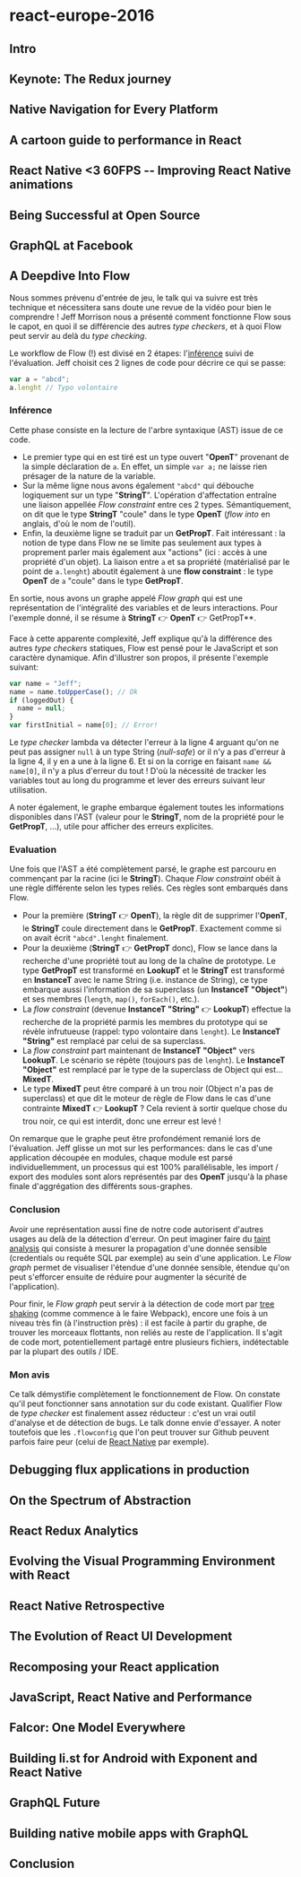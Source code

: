 # react-europe-2016

## Intro



## Keynote: The Redux journey



## Native Navigation for Every Platform



## A cartoon guide to performance in React



## React Native <3 60FPS -- Improving React Native animations



## Being Successful at Open Source



## GraphQL at Facebook



## A Deepdive Into Flow

Nous sommes prévenu d'entrée de jeu, le talk qui va suivre est très technique et nécessitera sans doute une revue de la vidéo 
pour bien le comprendre ! Jeff Morrison nous a présenté comment fonctionne Flow sous le capot, en quoi il se différencie des 
autres _type checkers_, et à quoi Flow peut servir au delà du _type checking_.

Le workflow de Flow (!) est divisé en 2 étapes: l'[inférence](https://fr.wikipedia.org/wiki/Inf%C3%A9rence_de_types) suivi de l'évaluation. Jeff choisit ces 2 lignes de code pour décrire ce qui se passe:

```javascript
var a = "abcd";
a.lenght // Typo volontaire
```

### Inférence

Cette phase consiste en la lecture de l'arbre syntaxique (AST) issue de ce code.

- Le premier type qui en est tiré est un type ouvert "**OpenT**" provenant de la simple déclaration de `a`. En effet, un
simple `var a;` ne laisse rien présager de la nature de la variable.
- Sur la même ligne nous avons également `"abcd"` qui débouche logiquement sur un type "**StringT**". L'opération d'affectation 
entraîne une liaison appellée _Flow constraint_ entre ces 2 types. Sémantiquement, on dit que le type **StringT** "coule" 
dans le type **OpenT** (_flow into_ en anglais, d'où le nom de l'outil).
- Enfin, la deuxième ligne se traduit par un **GetPropT**. Fait intéressant : la notion de type dans Flow ne se limite pas
seulement aux types à proprement parler mais également aux "actions" (ici : accès à une propriété d'un objet). La liaison entre
`a` et sa propriété (matérialisé par le point de `a.lenght`) aboutit également à une __flow constraint__ : le type **OpenT** 
de `a` "coule" dans le type **GetPropT**.

En sortie, nous avons un graphe appelé _Flow graph_ qui est une représentation de l'intégralité des variables et de leurs
interactions. Pour l'exemple donné, il se résume à **StringT** :point_right: **OpenT** :point_right: GetPropT**.

Face à cette apparente complexité, Jeff explique qu'à la différence des autres _type checkers_ statiques, Flow est pensé pour 
le JavaScript et son caractère dynamique. Afin d'illustrer son propos, il présente l'exemple suivant:

```javascript
var name = "Jeff";
name = name.toUpperCase(); // Ok
if (loggedOut) {
  name = null;
}
var firstInitial = name[0]; // Error!
```

Le _type checker_ lambda va détecter l'erreur à la ligne 4 arguant qu'on ne peut pas assigner `null` à un type String 
(_null-safe_) or il n'y a pas d'erreur à la ligne 4, il y en a une à la ligne 6. Et si on la corrige en faisant 
`name && name[0]`, il n'y a plus d'erreur du tout ! D'où la nécessité de tracker les variables tout au long du programme et 
lever des erreurs suivant leur utilisation.

A noter également, le graphe embarque également toutes les informations disponibles dans l'AST (valeur pour le **StringT**, 
nom de la propriété pour le **GetPropT**, ...), utile pour afficher des erreurs explicites.

### Evaluation

Une fois que l'AST a été complètement parsé, le graphe est parcouru en commençant par la racine (ici le **StringT**). Chaque 
_Flow constraint_ obéit à une règle différente selon les types reliés. Ces règles sont embarqués dans Flow. 

- Pour la première (**StringT** :point_right: **OpenT**), la règle dit de supprimer l'**OpenT**, le **StringT** coule 
directement dans le **GetPropT**. Exactement comme si on avait écrit `"abcd".lenght` finalement.
- Pour la deuxième (**StringT** :point_right: **GetPropT** donc), Flow se lance dans la recherche d'une propriété tout au long 
de la chaîne de prototype. Le type **GetPropT** est transformé en **LookupT** et le **StringT** est transformé en **InstanceT**
avec le name String (i.e. instance de String), ce type embarque aussi l'information de sa superclass (un **InstanceT 
"Object"**) et ses membres (`length`, `map()`, `forEach()`, etc.).
- La _flow constraint_ (devenue **InstanceT "String"** :point_right: **LookupT**) effectue la recherche de la propriété parmis
les membres du prototype qui se révèle infrutueuse (rappel: typo volontaire dans `lenght`). Le **InstanceT "String"** est
remplacé par celui de sa superclass.
- La _flow constraint_ part maintenant de **InstanceT "Object"** vers **LookupT**. Le scénario se répète (toujours pas de 
`lenght`). Le **InstanceT "Object"** est remplacé par le type de la superclass de Object qui est... **MixedT**.
- Le type **MixedT** peut être comparé à un trou noir (Object n'a pas de superclass) et que dit le moteur de règle de Flow 
dans le cas d'une contrainte **MixedT** :point_right: **LookupT** ? Cela revient à sortir quelque chose du trou noir, ce qui
est interdit, donc une erreur est levé !

On remarque que le graphe peut être profondément remanié lors de l'évaluation. Jeff glisse un mot sur les performances: dans 
le cas d'une application découpée en modules, chaque module est parsé individuellemment, un processus qui est 100% 
parallélisable, les import / export des modules sont alors représentés par des **OpenT** jusqu'à la phase finale d'aggrégation 
des différents sous-graphes.

### Conclusion

Avoir une représentation aussi fine de notre code autorisent d'autres usages au delà de la détection d'erreur. On peut 
imaginer faire du [taint analysis](https://en.wikipedia.org/wiki/Taint_checking) qui consiste à mesurer la propagation d'une 
donnée sensible (credentials ou requête SQL par exemple) au sein d'une application. Le _Flow graph_ permet de visualiser 
l'étendue d'une donnée sensible, étendue qu'on peut s'efforcer ensuite de réduire pour augmenter la sécurité de l'application).

Pour finir, le _Flow graph_ peut servir à la détection de code mort par 
[tree shaking](http://blog.sethladd.com/2013/01/minification-is-not-enough-you-need.html) (comme commence à le faire Webpack), 
encore une fois à un niveau très fin (à l'instruction près) : il est facile à partir du graphe, de trouver les morceaux 
flottants, non reliés au reste de l'application. Il s'agit de code mort, potentiellement partagé entre plusieurs fichiers,
indétectable par la plupart des outils / IDE.

### Mon avis

Ce talk démystifie complètement le fonctionnement de Flow. On constate qu'il peut fonctionner sans annotation sur du code
existant. Qualifier Flow de _type checker_ est finalement assez réducteur : c'est un vrai outil d'analyse et de détection de
bugs. Le talk donne envie d'essayer. A noter toutefois que les `.flowconfig` que l'on peut trouver sur Github peuvent parfois 
faire peur (celui de 
[React Native](https://github.com/facebook/react-native/blob/df46891dfee6a0e6b6d80a92b9bde8fbe9865a3a/.flowconfig) par exemple).



## Debugging flux applications in production



## On the Spectrum of Abstraction



## React Redux Analytics



## Evolving the Visual Programming Environment with React



## React Native Retrospective



## The Evolution of React UI Development



## Recomposing your React application



## JavaScript, React Native and Performance



## Falcor: One Model Everywhere



## Building li.st for Android with Exponent and React Native



## GraphQL Future



## Building native mobile apps with GraphQL



## Conclusion



